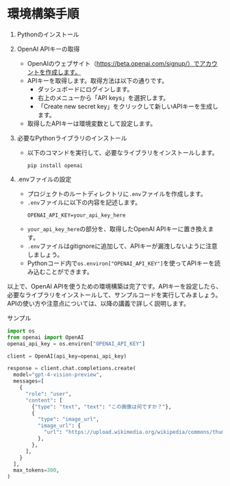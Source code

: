 # 環境構築手順


1. Pythonのインストール

2. OpenAI APIキーの取得
   - OpenAIのウェブサイト（https://beta.openai.com/signup/）でアカウントを作成します。
   - APIキーを取得します。取得方法は以下の通りです。
     - ダッシュボードにログインします。
     - 右上のメニューから「API keys」を選択します。
     - 「Create new secret key」をクリックして新しいAPIキーを生成します。
   - 取得したAPIキーは環境変数として設定します。

3. 必要なPythonライブラリのインストール
   - 以下のコマンドを実行して、必要なライブラリをインストールします。
     ```
     pip install openai
     ```
4. .envファイルの設定
   - プロジェクトのルートディレクトリに`.env`ファイルを作成します。
   - `.env`ファイルに以下の内容を記述します。
     ```
     OPENAI_API_KEY=your_api_key_here
     ```
   - `your_api_key_here`の部分を、取得したOpenAI APIキーに置き換えます。
   - `.env`ファイルはgitignoreに追加して、APIキーが漏洩しないように注意しましょう。
   - Pythonコード内で`os.environ["OPENAI_API_KEY"]`を使ってAPIキーを読み込むことができます。

以上で、OpenAI APIを使うための環境構築は完了です。APIキーを設定したら、必要なライブラリをインストールして、サンプルコードを実行してみましょう。APIの使い方や注意点については、以降の講義で詳しく説明します。

サンプル

```python
import os
from openai import OpenAI
openai_api_key = os.environ["OPENAI_API_KEY"]

client = OpenAI(api_key=openai_api_key)

response = client.chat.completions.create(
  model="gpt-4-vision-preview",
  messages=[
    {
      "role": "user",
      "content": [
        {"type": "text", "text": "この画像は何ですか？"},
        {
          "type": "image_url",
          "image_url": {
            "url": "https://upload.wikimedia.org/wikipedia/commons/thumb/d/dd/Gfp-wisconsin-madison-the-nature-boardwalk.jpg/2560px-Gfp-wisconsin-madison-the-nature-boardwalk.jpg",
          },
        },
      ],
    }
  ],
  max_tokens=300,
)
```